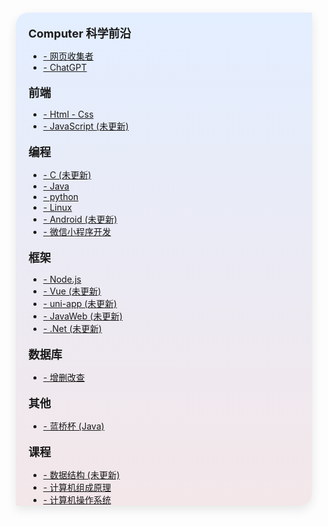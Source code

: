 <div class="sidebar-box">

<p class="box-Computer" style=""><b>Computer 科学前沿</b></p>

- [- 网页收集者](计算机科学前沿/收集者/收集者.md)
- [- ChatGPT](计算机科学前沿/ChatGPT/ChatGPT.md)

<p style="font-size:18px; margin-bottom:0px;"><b>前端</b></p>

- [- Html - Css](htmlCssJs/html)
- [- JavaScript (未更新)](htmlCssJs/js)

<p style="font-size:18px; margin-bottom:0px;"><b>编程</b></p>

- [- C (未更新)]()
- [- Java](java/java.md)
- [- python](python/python.md)
- [- Linux](Linux/Linux.md)
- [- Android (未更新)]()
- [- 微信小程序开发](wx/wx.md)


<p style="font-size:18px; margin-bottom:0px;"><b>框架</b></p>

- [- Node.js](node/node.md)
- [- Vue (未更新)]()
- [- uni-app (未更新)]()
- [- JavaWeb (未更新)]()
- [- .Net (未更新)]()

<p style="font-size:18px; margin-bottom:0px;"><b>数据库</b></p>

- [- 增删改查](sql/sql.md)

<p style="font-size:18px; margin-bottom:0px;"><b>其他</b></p>

- [- 蓝桥杯 (Java)](blue/blue.md)



<p style="font-size:18px; margin-bottom:0px;"><b>课程</b></p>

- [- 数据结构 (未更新)]()
- [- 计算机组成原理](组成原理/组成原理.md)
- [- 计算机操作系统](操作系统/操作系统.md)


</div>

<style>
.sidebar-box{  
    padding-top: 1px;
    padding-left: 20px;
    margin: 15px;
    /* 渐变色  */
    border-radius: 20px 0;
    background-image: linear-gradient(to top, #f3e7e9 0%, #e3eeff 99%, #e3eeff 100%);
    /* box-shadow: 0 10px 50px 8px #ccc; */
    box-shadow: 0 6px 15px rgba(36, 37, 38, 0.1);
}
.box-Computer{
    font-size:18px;
    margin-bottom:0px; 
    /* 渐变色 */
    /* background-image: linear-gradient(90deg,#a18cd1,#fbc2eb); */
    /* 作用于文本的渐变色 */
    /* -webkit-background-clip: text; */
    /* -webkit-text-fill-color: transparent; */
}

</style>